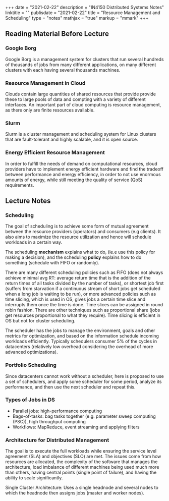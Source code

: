 +++
date = "2021-02-22"
description = "IN4150 Distributed Systems Notes"
linktitle = ""
publisdate = "2021-02-22"
title = "Resource Management and Scheduling"
type = "notes"
mathjax = "true"
markup = "mmark"
+++

## Reading Material Before Lecture

### Google Borg

Google Borg is a management system for clusters that run several hundreds of thousands of jobs from many different
applications, on many different clusters with each having several thousands machines.

### Resource Management in Cloud

Clouds contain large quantities of shared resources that provide provide these to large pools of data and compting with
a variety of different interfaces. An important part of cloud computing is resource management, as there only are finite
resources available.

### Slurm

Slurm is a cluster management and scheduling system for Linux clusters that are fault-tolerant and highly scalable, and
it is open source.

### Energy Efficient Resource Management

In order to fulfill the needs of demand on computational resources, cloud providers have to implement energy efficient
hardware and find the tradeoff between performance and energy efficiency, in order to not use enormous amounts of energy,
while still meeting the quality of service (QoS) requirements.

## Lecture Notes

### Scheduling

The goal of scheduling is to achieve some form of mutual agreement between the resource providers (operators) and
consumers (e.g clients). It also aims to maximize the resource utilization and hence will schedule workloads in a
certain way.

The scheduling **mechanism** explains what to do, (ie.e use this policy for making a decision), and the scheduling
**policy** explains how to do something (schedule with FIFO or randomly).

There are many different scheduling policies such as FIFO (does not always achieve minimal avg RT: average return time
that is the addition of the return times of all tasks divided by the number of tasks), or shortest job first (suffers
from starvation if a continuous stream of short jobs get scheduled when a long job is waiting to be run), or more
advanced policies such as time slicing, which is used in OS, gives jobs a certain time slice and interrupts them once
the time is done. Time slices can be assigned in round robin fashion. There are other techniques such as proportional
share (jobs get resources proportional to what they require). Time slicing is efficient in OS but not for cluster
scheduling.

The scheduler has the jobs to manage the environment, goals and other metrics for optimization, and based on the information
schedule incoming workloads efficiently. Typically schedulers consumer 5% of the cycles in datacenters (relatively low
overhead considering the overhead of more advanced optimizations).

### Portfolio Scheduling

Since datacenters cannot work without a scheduler, here is proposed to use a set of schedulers, and apply some scheduler
for some period, analyze its performance, and then use the next scheduler and repeat this.

### Types of Jobs in DS

- Parallel jobs: high-performance computing
- Bags-of-tasks: bag tasks together (e.g. parameter sweep computing (PSC)), high throughput computing
- Workflows: MapReduce, event streaming and applying filters

### Architecture for Distributed Management

The goal is to execute the full workloads while ensuring the service level agreement (SLA) and objectives (SLO) are met.
The issues come from how resources are allocated, the complexity of the software that manages the architecture, load
imbalance of different machines being used much more than others, having central points (single point of failure), and
having the ability to scale significantly.

Single Cluster Architecture: Uses a single headnode and several nodes to which the headnode then assigns jobs (master
and worker nodes).
